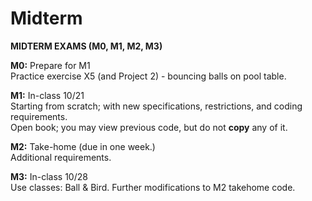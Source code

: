 # Midterm

__MIDTERM EXAMS (M0, M1, M2, M3)__

**M0:**  Prepare for M1  
Practice exercise X5 (and Project 2) - bouncing balls on pool table.

**M1:**  In-class 10/21  
Starting from scratch; with new specifications, restrictions, and coding requirements.  
Open book; you may view previous code, but do not **copy** any of it.

**M2:**  Take-home (due in one week.)  
Additional requirements.

**M3:**  In-class 10/28  
Use classes:  Ball & Bird.
Further modifications to M2 takehome code.


